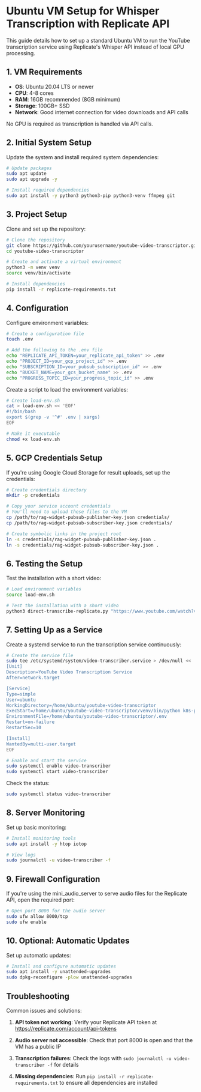 # Ubuntu VM Setup for Whisper Transcription with Replicate API

This guide details how to set up a standard Ubuntu VM to run the YouTube transcription service using Replicate's Whisper API instead of local GPU processing.

## 1. VM Requirements

* **OS**: Ubuntu 20.04 LTS or newer
* **CPU**: 4-8 cores
* **RAM**: 16GB recommended (8GB minimum)
* **Storage**: 100GB+ SSD
* **Network**: Good internet connection for video downloads and API calls

No GPU is required as transcription is handled via API calls.

## 2. Initial System Setup

Update the system and install required system dependencies:

```bash
# Update packages
sudo apt update
sudo apt upgrade -y

# Install required dependencies
sudo apt install -y python3 python3-pip python3-venv ffmpeg git
```

## 3. Project Setup

Clone and set up the repository:

```bash
# Clone the repository
git clone https://github.com/yourusername/youtube-video-transcriptor.git
cd youtube-video-transcriptor

# Create and activate a virtual environment
python3 -m venv venv
source venv/bin/activate

# Install dependencies
pip install -r replicate-requirements.txt
```

## 4. Configuration

Configure environment variables:

```bash
# Create a configuration file
touch .env

# Add the following to the .env file
echo "REPLICATE_API_TOKEN=your_replicate_api_token" >> .env
echo "PROJECT_ID=your_gcp_project_id" >> .env
echo "SUBSCRIPTION_ID=your_pubsub_subscription_id" >> .env
echo "BUCKET_NAME=your_gcs_bucket_name" >> .env
echo "PROGRESS_TOPIC_ID=your_progress_topic_id" >> .env
```

Create a script to load the environment variables:

```bash
# Create load-env.sh
cat > load-env.sh << 'EOF'
#!/bin/bash
export $(grep -v '^#' .env | xargs)
EOF

# Make it executable
chmod +x load-env.sh
```

## 5. GCP Credentials Setup

If you're using Google Cloud Storage for result uploads, set up the credentials:

```bash
# Create credentials directory
mkdir -p credentials

# Copy your service account credentials 
# You'll need to upload these files to the VM
cp /path/to/rag-widget-pubsub-publisher-key.json credentials/
cp /path/to/rag-widget-pubsub-subscriber-key.json credentials/

# Create symbolic links in the project root
ln -s credentials/rag-widget-pubsub-publisher-key.json .
ln -s credentials/rag-widget-pubsub-subscriber-key.json .
```

## 6. Testing the Setup

Test the installation with a short video:

```bash
# Load environment variables
source load-env.sh

# Test the installation with a short video
python3 direct-transcribe-replicate.py "https://www.youtube.com/watch?v=example_video_id"
```

## 7. Setting Up as a Service

Create a systemd service to run the transcription service continuously:

```bash
# Create the service file
sudo tee /etc/systemd/system/video-transcriber.service > /dev/null << 'EOF'
[Unit]
Description=YouTube Video Transcription Service
After=network.target

[Service]
Type=simple
User=ubuntu
WorkingDirectory=/home/ubuntu/youtube-video-transcriptor
ExecStart=/home/ubuntu/youtube-video-transcriptor/venv/bin/python k8s-processor.py
EnvironmentFile=/home/ubuntu/youtube-video-transcriptor/.env
Restart=on-failure
RestartSec=10

[Install]
WantedBy=multi-user.target
EOF

# Enable and start the service
sudo systemctl enable video-transcriber
sudo systemctl start video-transcriber
```

Check the status:

```bash
sudo systemctl status video-transcriber
```

## 8. Server Monitoring

Set up basic monitoring:

```bash
# Install monitoring tools
sudo apt install -y htop iotop

# View logs
sudo journalctl -u video-transcriber -f
```

## 9. Firewall Configuration

If you're using the mini_audio_server to serve audio files for the Replicate API, open the required port:

```bash
# Open port 8000 for the audio server
sudo ufw allow 8000/tcp
sudo ufw enable
```

## 10. Optional: Automatic Updates

Set up automatic updates:

```bash
# Install and configure automatic updates
sudo apt install -y unattended-upgrades
sudo dpkg-reconfigure -plow unattended-upgrades
```

## Troubleshooting

Common issues and solutions:

1. **API token not working**: Verify your Replicate API token at https://replicate.com/account/api-tokens

2. **Audio server not accessible**: Check that port 8000 is open and that the VM has a public IP

3. **Transcription failures**: Check the logs with `sudo journalctl -u video-transcriber -f` for details

4. **Missing dependencies**: Run `pip install -r replicate-requirements.txt` to ensure all dependencies are installed